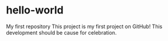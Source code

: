 # hello-world
My first repository
This project is my first project on GitHub! This development should be cause for celebration.
